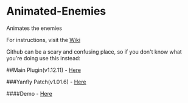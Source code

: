 # Animated-Enemies
Animates the enemies

For instructions, visit the [Wiki](https://github.com/RexGit/Animated-Enemies/wiki)

Github can be a scary and confusing place, so if you don't know what you're doing use this instead:

##Main Plugin(v1.12.11) - [Here](https://raw.githubusercontent.com/RexGit/Animated-Enemies/master/js/plugins/animatedSVEnemies.js)

###Yanfly Patch(v1.01.6) - [Here](https://raw.githubusercontent.com/RexGit/Animated-Enemies/master/js/plugins/animatedSVEnemiesYanflyEnginePatch.js)

####Demo - [Here](https://github.com/RexGit/Animated-Enemies/archive/master.zip)
